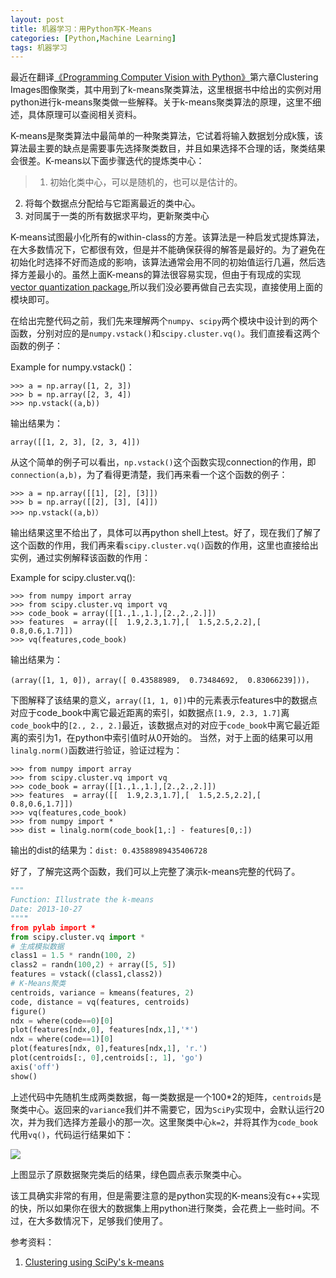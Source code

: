```yaml
---
layout: post
title: 机器学习：用Python写K-Means
categories: [Python,Machine Learning]
tags: 机器学习
---
```


最近在翻译[《Programming Computer Vision with Python》](http://programmingcomputervision.com/)第六章Clustering Images图像聚类，其中用到了k-means聚类算法，这里根据书中给出的实例对用python进行k-means聚类做一些解释。关于k-means聚类算法的原理，这里不细述，具体原理可以查阅相关资料。

K-means是聚类算法中最简单的一种聚类算法，它试着将输入数据划分成k簇，该算法最主要的缺点是需要事先选择聚类数目，并且如果选择不合理的话，聚类结果会很差。K-means以下面步骤迭代的提炼类中心：  

> 1. 初始化类中心，可以是随机的，也可以是估计的。  
2. 将每个数据点分配给与它距离最近的类中心。  
3. 对同属于一类的所有数据求平均，更新聚类中心

K-means试图最小化所有的within-class的方差。该算法是一种启发式提炼算法，在大多数情况下，它都很有效，但是并不能确保获得的解答是最好的。为了避免在初始化时选择不好而造成的影响，该算法通常会用不同的初始值运行几遍，然后选择方差最小的。虽然上面K-means的算法很容易实现，但由于有现成的实现[vector quantization package](http://docs.scipy.org/doc/scipy/reference/cluster.vq.html),所以我们没必要再做自己去实现，直接使用上面的模块即可。

在给出完整代码之前，我们先来理解两个`numpy`、`scipy`两个模块中设计到的两个函数，分别对应的是`numpy.vstack()`和`scipy.cluster.vq()`。我们直接看这两个函数的例子：

Example for numpy.vstack()：

	>>> a = np.array([1, 2, 3])
	>>> b = np.array([2, 3, 4])
	>>> np.vstack((a,b))
输出结果为：

	array([[1, 2, 3], [2, 3, 4]])

从这个简单的例子可以看出，`np.vstack()`这个函数实现connection的作用，即`connection(a,b)`，为了看得更清楚，我们再来看一个这个函数的例子：

	>>> a = np.array([[1], [2], [3]])
	>>> b = np.array([[2], [3], [4]])
	>>> np.vstack((a,b)）
输出结果这里不给出了，具体可以再python shell上test。好了，现在我们了解了这个函数的作用，我们再来看`scipy.cluster.vq()`函数的作用，这里也直接给出实例，通过实例解释该函数的作用：

Example for scipy.cluster.vq():

	>>> from numpy import array
	>>> from scipy.cluster.vq import vq
	>>> code_book = array([[1.,1.,1.],[2.,2.,2.]])
	>>> features  = array([[  1.9,2.3,1.7],[  1.5,2.5,2.2],[  0.8,0.6,1.7]])
	>>> vq(features,code_book)
	
输出结果为：

	(array([1, 1, 0]), array([ 0.43588989,  0.73484692,  0.83066239]))，

下图解释了该结果的意义，`array([1, 1, 0])`中的元素表示features中的数据点对应于code_book中离它最近距离的索引，如数据点`[1.9, 2.3, 1.7]`离`code_book`中的`[2., 2., 2.]`最近，该数据点对的对应于`code_book`中离它最近距离的索引为1，在python中索引值时从0开始的。
当然，对于上面的结果可以用`linalg.norm()`函数进行验证，验证过程为：

	>>> from numpy import array
	>>> from scipy.cluster.vq import vq
	>>> code_book = array([[1.,1.,1.],[2.,2.,2.]])
	>>> features  = array([[  1.9,2.3,1.7],[  1.5,2.5,2.2],[  0.8,0.6,1.7]])
	>>> vq(features,code_book)
	>>> from numpy import *
	>>> dist = linalg.norm(code_book[1,:] - features[0,:])
	
输出的dist的结果为：`dist: 0.43588989435406728`

好了，了解完这两个函数，我们可以上完整了演示k-means完整的代码了。

```python
"""
Function: Illustrate the k-means
Date: 2013-10-27
""""
from pylab import *
from scipy.cluster.vq import *
# 生成模拟数据
class1 = 1.5 * randn(100, 2)
class2 = randn(100,2) + array([5, 5])
features = vstack((class1,class2))
# K-Means聚类
centroids, variance = kmeans(features, 2)
code, distance = vq(features, centroids)
figure()
ndx = where(code==0)[0]
plot(features[ndx,0], features[ndx,1],'*')
ndx = where(code==1)[0]
plot(features[ndx, 0],features[ndx,1], 'r.')
plot(centroids[:, 0],centroids[:, 1], 'go')
axis('off')
show()
```

上述代码中先随机生成两类数据，每一类数据是一个100*2的矩阵，`centroids`是聚类中心。返回来的`variance`我们并不需要它，因为`SciPy`实现中，会默认运行20次，并为我们选择方差最小的那一次。这里聚类中心`k=2`，并将其作为`code_book`代用`vq()`，代码运行结果如下：

![](http://ose5hybez.bkt.clouddn.com/2013/1027/kmeans_tutorial.jpg)

上图显示了原数据聚完类后的结果，绿色圆点表示聚类中心。

该工具确实非常的有用，但是需要注意的是python实现的K-means没有c++实现的快，所以如果你在很大的数据集上用python进行聚类，会花费上一些时间。不过，在大多数情况下，足够我们使用了。

参考资料：  
1. [Clustering using SciPy's k-means](http://www.janeriksolem.net/search/label/k-means)
